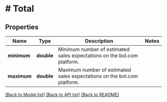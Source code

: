 # # Total

## Properties

Name | Type | Description | Notes
------------ | ------------- | ------------- | -------------
**minimum** | **double** | Minimum number of estimated sales expectations on the bol.com platform. |
**maximum** | **double** | Maximum number of estimated sales expectations on the bol.com platform. |

[[Back to Model list]](../../README.md#models) [[Back to API list]](../../README.md#endpoints) [[Back to README]](../../README.md)
